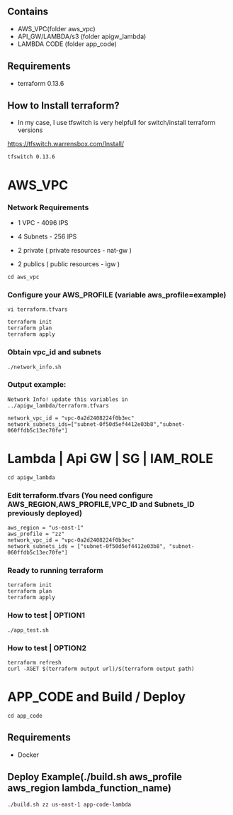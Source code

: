 ## Contains
- AWS_VPC(folder aws_vpc)
- API_GW/LAMBDA/s3 (folder apigw_lambda)
- LAMBDA CODE (folder app_code)

## Requirements
- terraform 0.13.6 

## How to Install terraform?
- In my case, I use tfswitch is very helpfull for switch/install terraform versions

https://tfswitch.warrensbox.com/Install/

```
tfswitch 0.13.6
```

# AWS_VPC

### Network Requirements
- 1 VPC - 4096 IPS
- 4 Subnets - 256 IPS

- 2 private ( private resources - nat-gw )
- 2 publics ( public resources - igw )

```
cd aws_vpc
```

### Configure your AWS_PROFILE (variable aws_profile=example)

```
vi terraform.tfvars
```

```
terraform init
terraform plan
terraform apply
```

### Obtain vpc_id and subnets
```
./network_info.sh
```

### Output example:
```
Network Info! update this variables in ../apigw_lambda/terraform.tfvars

network_vpc_id = "vpc-0a2d2408224f0b3ec"
network_subnets_ids=["subnet-0f50d5ef4412e03b8","subnet-060ffdb5c13ec70fe"]
```

# Lambda | Api GW | SG | IAM_ROLE
```
cd apigw_lambda
```

### Edit terraform.tfvars (You need configure AWS_REGION,AWS_PROFILE,VPC_ID and Subnets_ID previously deployed)

```
aws_region = "us-east-1"
aws_profile = "zz"
network_vpc_id = "vpc-0a2d2408224f0b3ec"
network_subnets_ids = ["subnet-0f50d5ef4412e03b8", "subnet-060ffdb5c13ec70fe"]
```

### Ready to running terraform
```
terraform init
terraform plan
terraform apply
```

### How to test | OPTION1
```
./app_test.sh
```

### How to test | OPTION2
```
terraform refresh
curl -XGET $(terraform output url)/$(terraform output path)
```

# APP_CODE and Build / Deploy
```
cd app_code
```

## Requirements
- Docker

## Deploy Example(./build.sh aws_profile aws_region lambda_function_name)
```
./build.sh zz us-east-1 app-code-lambda
```
